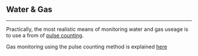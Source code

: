 ## Water & Gas

***

Practically, the most realistic means of monitoring water and gas useage is to use a from of [pulse counting](../../electricity-monitoring/pulse-counting/introduction-to-pulse-counting).

Gas monitoring using the pulse counting method is explained [here](../../electricity-monitoring/pulse-counting/gas-meter-monitoring)